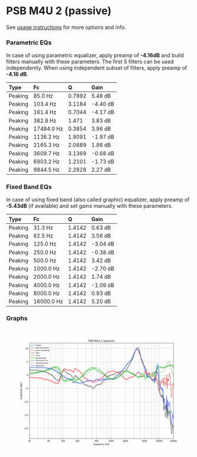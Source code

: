 # PSB M4U 2 (passive)
See [usage instructions](https://github.com/jaakkopasanen/AutoEq#usage) for more options and info.

### Parametric EQs
In case of using parametric equalizer, apply preamp of **-4.16dB** and build filters manually
with these parameters. The first 5 filters can be used independently.
When using independent subset of filters, apply preamp of **-4.16 dB**.

| Type    | Fc         |      Q | Gain     |
|:--------|:-----------|:-------|:---------|
| Peaking | 85.0 Hz    | 0.7892 | 5.48 dB  |
| Peaking | 103.4 Hz   | 3.1184 | -4.40 dB |
| Peaking | 161.4 Hz   | 0.7044 | -4.17 dB |
| Peaking | 382.8 Hz   | 1.471  | 3.83 dB  |
| Peaking | 17484.0 Hz | 0.3854 | 3.96 dB  |
| Peaking | 1136.2 Hz  | 1.9091 | -1.97 dB |
| Peaking | 2165.3 Hz  | 2.0889 | 1.86 dB  |
| Peaking | 3609.7 Hz  | 3.1369 | -0.68 dB |
| Peaking | 6903.2 Hz  | 1.2101 | -1.73 dB |
| Peaking | 9844.5 Hz  | 2.2828 | 2.27 dB  |

### Fixed Band EQs
In case of using fixed band (also called graphic) equalizer, apply preamp of **-5.43dB**
(if available) and set gains manually with these parameters.

| Type    | Fc         |      Q | Gain     |
|:--------|:-----------|:-------|:---------|
| Peaking | 31.3 Hz    | 1.4142 | 0.63 dB  |
| Peaking | 62.5 Hz    | 1.4142 | 3.56 dB  |
| Peaking | 125.0 Hz   | 1.4142 | -3.04 dB |
| Peaking | 250.0 Hz   | 1.4142 | -0.38 dB |
| Peaking | 500.0 Hz   | 1.4142 | 3.42 dB  |
| Peaking | 1000.0 Hz  | 1.4142 | -2.70 dB |
| Peaking | 2000.0 Hz  | 1.4142 | 1.74 dB  |
| Peaking | 4000.0 Hz  | 1.4142 | -1.09 dB |
| Peaking | 8000.0 Hz  | 1.4142 | 0.93 dB  |
| Peaking | 16000.0 Hz | 1.4142 | 5.20 dB  |

### Graphs
![](./PSB%20M4U%202%20(passive).png)